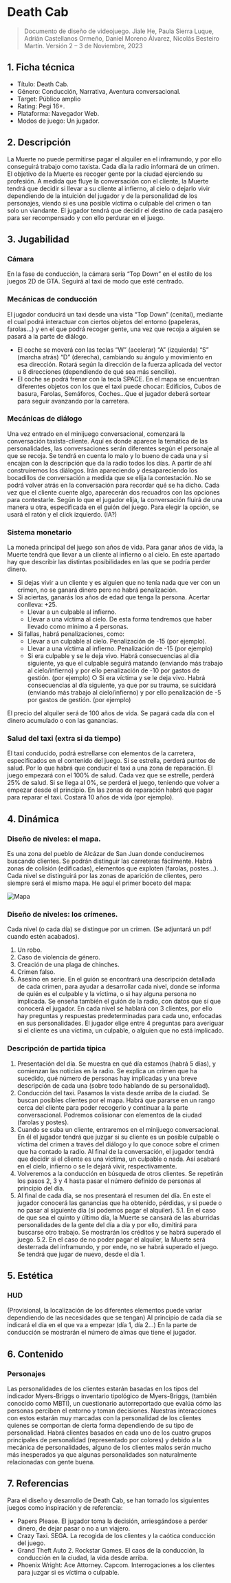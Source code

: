 # Death Cab
> Documento de diseño de videojuego.
Jiale He, Paula Sierra Luque, Adrián Castellanos Ormeño,
Daniel Moreno Álvarez, Nicolás Besteiro Martín.
Versión 2 – 3 de Noviembre, 2023

## 1. Ficha técnica
- Título: Death Cab.
- Género: Conducción, Narrativa, Aventura conversacional.
- Target: Público amplio
- Rating: Pegi 16+.
- Plataforma: Navegador Web.
- Modos de juego: Un jugador.

## 2. Descripción
La Muerte no puede permitirse pagar el alquiler en el inframundo, y por ello conseguirá
trabajo como taxista. Cada día la radio informará de un crimen. El objetivo de la Muerte es
recoger gente por la ciudad ejerciendo su profesión. A medida que fluye la conversación con
el cliente, la Muerte tendrá que decidir si llevar a su cliente al infierno, al cielo o dejarlo vivir
dependiendo de la intuición del jugador y de la personalidad de los personajes, viendo si es
una posible víctima o culpable del crimen o tan solo un viandante.
El jugador tendrá que decidir el destino de cada pasajero para ser recompensado y con ello
perdurar en el juego.

## 3. Jugabilidad

### Cámara
En la fase de conducción, la cámara sería “Top Down” en el estilo de los juegos 2D de GTA.
Seguirá al taxi de modo que esté centrado.

### Mecánicas de conducción
El jugador conducirá un taxi desde una vista “Top Down” (cenital), mediante el cual podrá
interactuar con ciertos objetos del entorno (papeleras, farolas...) y en el que podrá recoger
gente, una vez que recoja a alguien se pasará a la parte de diálogo.
- El coche se moverá con las teclas “W” (acelerar) “A” (izquierda) “S” (marcha atrás)
“D” (derecha), cambiando su ángulo y movimiento en esa dirección. Rotará según la
dirección de la fuerza aplicada del vector u 8 direcciones (dependiendo de qué sea
más sencillo).
- El coche se podrá frenar con la tecla SPACE.
En el mapa se encuentran diferentes objetos con los que el taxi puede chocar: Edificios,
Cubos de basura, Farolas, Semáforos, Coches...Que el jugador deberá sortear para seguir
avanzando por la carretera.

### Mecánicas de diálogo
Una vez entrado en el minijuego conversacional, comenzará la conversación taxista-cliente.
Aquí es donde aparece la temática de las personalidades, las conversaciones serán
diferentes según el personaje al que se recoja. Se tendrá en cuenta lo malo y lo bueno de
cada una y si encajan con la descripción que da la radio todos los días. A partir de ahí
construiremos los diálogos. Irán apareciendo y desapareciendo los bocadillos de
conversación a medida que se elija la contestación. No se podrá volver atrás en la
conversación para recordar qué se ha dicho.
Cada vez que el cliente cuente algo, aparecerán dos recuadros con las opciones para
contestarle. Según lo que el jugador elija, la conversación fluirá de una manera u otra,
especificada en el guión del juego. Para elegir la opción, se usará el ratón y el click
izquierdo. (IA?)
### Sistema monetario
La moneda principal del juego son años de vida. Para ganar años de vida, la Muerte tendrá
que llevar a un cliente al infierno o al cielo. En este apartado hay que describir las distintas
posibilidades en las que se podría perder dinero.
- Si dejas vivir a un cliente y es alguien que no tenía nada que ver con un crimen, no
se ganará dinero pero no habrá penalización.
- Si aciertas, ganarás los años de edad que tenga la persona. Acertar conlleva: +25.
  - Llevar a un culpable al infierno.
  - Llevar a una víctima al cielo.
De esta forma tendremos que haber llevado como mínimo a 4 personas.
- Si fallas, habrá penalizaciones, como:
  - Llevar a un culpable al cielo. Penalización de -15 (por ejemplo).
  - Llevar a una víctima al infierno. Penalización de -15 (por ejemplo)
  - Si era culpable y se le deja vivo. Habrá consecuencias al día siguiente, ya
que el culpable seguirá matando (enviando más trabajo al cielo/infierno) y por
ello penalización de -10 por gastos de gestión. (por ejemplo)
○ Si era víctima y se le deja vivo. Habrá consecuencias al día siguiente, ya que
por su trauma, se suicidará (enviando más trabajo al cielo/infierno) y por ello
penalización de -5 por gastos de gestión. (por ejemplo)

El precio del alquiler será de 100 años de vida. Se pagará cada día con el dinero acumulado
o con las ganancias.

### Salud del taxi (extra si da tiempo)
El taxi conducido, podrá estrellarse con elementos de la carretera, especificados en el
contenido del juego. Si se estrella, perderá puntos de salud. Por lo que habrá que conducir
el taxi a una zona de reparación.
El juego empezará con el 100% de salud. Cada vez que se estrelle, perderá 25% de salud.
Si se llega al 0%, se perderá el juego, teniendo que volver a empezar desde el principio.
En las zonas de reparación habrá que pagar para reparar el taxi. Costará 10 años de vida
(por ejemplo).

## 4. Dinámica

### Diseño de niveles: el mapa.
Es una zona del pueblo de Alcázar de San Juan donde conduciremos buscando clientes. Se
podrán distinguir las carreteras fácilmente. Habrá zonas de colisión (edificadas), elementos
que exploten (farolas, postes...). Cada nivel se distinguirá por las zonas de aparición de
clientes, pero siempre será el mismo mapa.
He aquí el primer boceto del mapa:

![Mapa](/assets/Mapas/mapa.png)

### Diseño de niveles: los crímenes.
Cada nivel (o cada día) se distingue por un crimen. (Se adjuntará un pdf cuando estén
acabados).
1. Un robo.
2. Caso de violencia de género.
3. Creación de una plaga de chinches.
4. Crimen falso.
5. Asesino en serie.
En el guión se encontrará una descripción detallada de cada crimen, para ayudar a
desarrollar cada nivel, donde se informa de quién es el culpable y la víctima, o si hay alguna
persona no implicada. Se enseña también el guión de la radio, con datos que sí que
conocerá el jugador. En cada nivel se hablará con 3 clientes, por ello hay preguntas y
respuestas predeterminadas para cada uno, enfocadas en sus personalidades. El jugador
elige entre 4 preguntas para averiguar si el cliente es una víctima, un culpable, o alguien
que no está implicado.

### Descripción de partida típica
1. Presentación del día. Se muestra en qué día estamos (habrá 5 días), y comienzan
las noticias en la radio. Se explica un crimen que ha sucedido, qué número de
personas hay implicadas y una breve descripción de cada una (sobre todo hablando
de su personalidad).
2. Conducción del taxi.
Pasamos la vista desde arriba de la ciudad. Se buscan posibles clientes por el
mapa. Habrá que pararse en un rango cerca del cliente para poder recogerlo y
continuar a la parte conversacional. Podremos colisionar con elementos de la ciudad
(farolas y postes).
3. Cuando se suba un cliente, entraremos en el minijuego conversacional. En él el
jugador tendrá que juzgar si su cliente es un posible culpable o víctima del crimen a
través del diálogo y lo que conoce sobre el crimen que ha contado la radio. Al final
de la conversación, el jugador tendrá que decidir si el cliente es una víctima, un
culpable o nada. Así acabará en el cielo, infierno o se le dejará vivir,
respectivamente.
4. Volveremos a la conducción en búsqueda de otros clientes. Se repetirán los pasos 2,
3 y 4 hasta pasar el número definido de personas al principio del día.
5. Al final de cada día, se nos presentará el resumen del día. En este el jugador
conocerá las ganancias que ha obtenido, pérdidas, y si puede o no pasar al
siguiente día (si podemos pagar el alquiler).
  5.1. En el caso de que sea el quinto y último día, la Muerte se cansará de las
aburridas personalidades de la gente del día a día y por ello, dimitirá para
buscarse otro trabajo. Se mostrarán los créditos y se habrá superado el
juego.
  5.2. En el caso de no poder pagar el alquiler, la Muerte será desterrada del
inframundo, y por ende, no se habrá superado el juego. Se tendrá que jugar
de nuevo, desde el día 1.

## 5. Estética
### HUD
(Provisional, la localización de los diferentes elementos puede variar dependiendo
de las necesidades que se tengan)
Al principio de cada día se indicará el día en el que va a empezar (día 1, día 2...)
En la parte de conducción se mostrarán el número de almas que tiene el jugador.

## 6. Contenido
### Personajes
Las personalidades de los clientes estarán basadas en los tipos del indicador Myers-Briggs
o inventario tipológico de Myers-Briggs, (también conocido como MBTI), un cuestionario
autorreportado que evalúa cómo las personas perciben el entorno y toman decisiones.
Nuestras interacciones con estos estarán muy marcadas con la personalidad de los clientes
quienes se comportan de cierta forma dependiendo de su tipo de personalidad. Habrá
clientes basados en cada uno de los cuatro grupos principales de personalidad
(representado por colores) y debido a la mecánica de personalidades, alguno de los clientes
malos serán mucho más inesperados ya que algunas personalidades son naturalmente
relacionadas con gente buena.

## 7. Referencias
Para el diseño y desarrollo de Death Cab, se han tomado los siguientes juegos como
inspiración y de referencia:
- Papers Please. El jugador toma la decisión, arriesgándose a perder dinero, de dejar
pasar o no a un viajero.
- Crazy Taxi. SEGA. La recogida de los clientes y la caótica conducción del juego.
- Grand Theft Auto 2. Rockstar Games. El caos de la conducción, la conducción en la
ciudad, la vida desde arriba.
- Phoenix Wright: Ace Attorney. Capcom. Interrogaciones a los clientes para juzgar si
es víctima o culpable.
